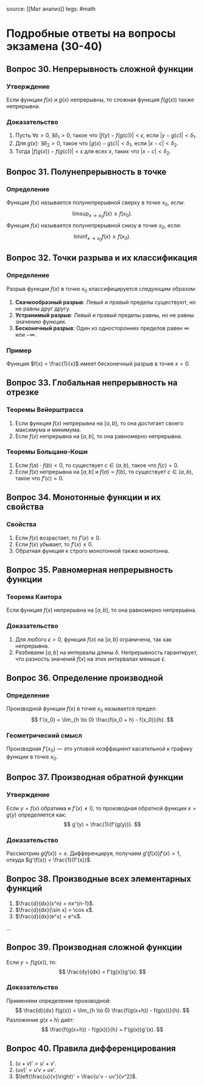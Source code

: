 source: [[Мат анализ]]
tegs: #math 
# Подробные ответы на вопросы экзамена (30-40)

## Вопрос 30. Непрерывность сложной функции
### Утверждение
Если функции $f(x)$ и $g(x)$ непрерывны, то сложная функция $f(g(x))$ также непрерывна.

### Доказательство
1. Пусть $\forall \epsilon > 0, \exists \delta_1 > 0$, такое что $|f(y) - f(g(c))| < \epsilon$, если $|y - g(c)| < \delta_1$.
2. Для $g(x)$: $\exists \delta_2 > 0$, такое что $|g(x) - g(c)| < \delta_1$, если $|x - c| < \delta_2$.
3. Тогда $|f(g(x)) - f(g(c))| < \epsilon$ для всех $x$, таких что $|x - c| < \delta_2$.

## Вопрос 31. Полунепрерывность в точке
### Определение
Функция $f(x)$ называется полунепрерывной сверху в точке $x_0$, если:
$$
\limsup_{x \to x_0} f(x) \leq f(x_0).
$$
Функция $f(x)$ называется полунепрерывной снизу в точке $x_0$, если:
$$
\liminf_{x \to x_0} f(x) \geq f(x_0).
$$

## Вопрос 32. Точки разрыва и их классификация
### Определение
Разрыв функции $f(x)$ в точке $x_0$ классифицируется следующим образом:
1. **Скачкообразный разрыв**: Левый и правый пределы существуют, но не равны друг другу.
2. **Устранимый разрыв**: Левый и правый пределы равны, но не равны значению функции.
3. **Бесконечный разрыв**: Один из односторонних пределов равен $\infty$ или $-\infty$.

### Пример
Функция $f(x) = \frac{1}{x}$ имеет бесконечный разрыв в точке $x = 0$.

## Вопрос 33. Глобальная непрерывность на отрезке
### Теоремы Вейерштрасса
1. Если функция $f(x)$ непрерывна на $[a, b]$, то она достигает своего максимума и минимума.
2. Если $f(x)$ непрерывна на $[a, b]$, то она равномерно непрерывна.

### Теоремы Больцано-Коши
1. Если $f(a) \cdot f(b) < 0$, то существует $c \in (a, b)$, такое что $f(c) = 0$.
2. Если $f(x)$ непрерывна на $[a, b]$ и $f(a) = f(b)$, то существует $c \in (a, b)$, такое что $f'(c) = 0$.

## Вопрос 34. Монотонные функции и их свойства
### Свойства
1. Если $f(x)$ возрастает, то $f'(x) \geq 0$.
2. Если $f(x)$ убывает, то $f'(x) \leq 0$.
3. Обратная функция к строго монотонной также монотонна.

## Вопрос 35. Равномерная непрерывность функции
### Теорема Кантора
Если функция $f(x)$ непрерывна на $[a, b]$, то она равномерно непрерывна.

### Доказательство
1. Для любого $\epsilon > 0$, функция $f(x)$ на $[a, b]$ ограничена, так как непрерывна.
2. Разбиваем $[a, b]$ на интервалы длины $\delta$. Непрерывность гарантирует, что разность значений $f(x)$ на этих интервалах меньше $\epsilon$.

## Вопрос 36. Определение производной
### Определение
Производной функции $f(x)$ в точке $x_0$ называется предел:
$$
f'(x_0) = \lim_{h \to 0} \frac{f(x_0 + h) - f(x_0)}{h}.
$$

### Геометрический смысл
Производная $f'(x_0)$ — это угловой коэффициент касательной к графику функции в точке $x_0$.

## Вопрос 37. Производная обратной функции
### Утверждение
Если $y = f(x)$ обратима и $f'(x) \neq 0$, то производная обратной функции $x = g(y)$ определяется как:
$$
g'(y) = \frac{1}{f'(g(y))}.
$$

### Доказательство
Рассмотрим $g(f(x)) = x$. Дифференцируя, получаем $g'(f(x))f'(x) = 1$, откуда $g'(f(x)) = \frac{1}{f'(x)}$.

## Вопрос 38. Производные всех элементарных функций
1. $\frac{d}{dx}(x^n) = nx^{n-1}$.
2. $\frac{d}{dx}(\sin x) = \cos x$.
3. $\frac{d}{dx}(e^x) = e^x$.

...

## Вопрос 39. Производная сложной функции
Если $y = f(g(x))$, то:
$$
\frac{dy}{dx} = f'(g(x))g'(x).
$$

### Доказательство
Применяем определение производной:
$$
\frac{d}{dx} f(g(x)) = \lim_{h \to 0} \frac{f(g(x+h)) - f(g(x))}{h}.
$$
Разложение $g(x+h)$ даёт:
$$
\frac{f(g(x+h)) - f(g(x))}{h} = f'(g(x))g'(x).
$$

## Вопрос 40. Правила дифференцирования
1. $(u+v)' = u' + v'$.
2. $(uv)' = u'v + uv'$.
3. $\left(\frac{u}{v}\right)' = \frac{u'v - uv'}{v^2}$.

